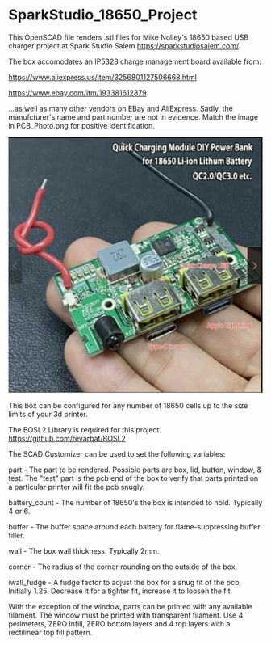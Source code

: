 # SparkStudio_18650_Project

This OpenSCAD file renders .stl files for Mike Nolley's 18650 based USB charger project at Spark Studio Salem <https://sparkstudiosalem.com/>.

The box accomodates an IP5328 charge management board available from:

<https://www.aliexpress.us/item/3256801127506668.html>

<https://www.ebay.com/itm/193381612879>

...as well as many other vendors on EBay and AliExpress. Sadly, the manufcturer's name and part number are not in evidence.  Match the image in PCB_Photo.png for positive identification.

![PCB Image](PCB_Photo.png)

This box can be configured for any number of 18650 cells up to the size limits of
your 3d printer.

The BOSL2 Library is required for this project.  <https://github.com/revarbat/BOSL2>

The SCAD Customizer can be used to set the following variables:

part  - The part to be rendered. Possible parts are box, lid, button, window, & test.
        The "test" part is the pcb end of the box to verify that parts printed on a
        particular printer will fit the pcb snugly.

battery_count - The number of 18650's the box is intended to hold.  Typically 4 or 6.

buffer - The buffer space around each battery for flame-suppressing buffer filler.

wall - The box wall thickness. Typically 2mm.

corner - The radius of the corner rounding on the outside of the box.

iwall_fudge - A fudge factor to adjust the box for a snug fit of the pcb, Initially 1.25.
              Decrease it for a tighter fit, increase it to loosen the fit.

With the exception of the window, parts can be printed with any available filament.
The window must be printed with transparent filament. Use 4 perimeters,
ZERO infill, ZERO bottom layers and 4 top layers with a rectilinear top fill pattern.
